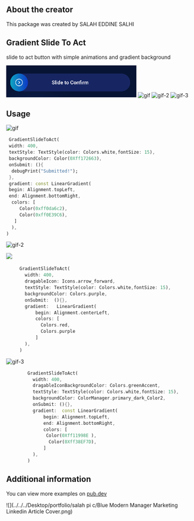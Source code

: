 ## About the creator
This package was created by SALAH EDDINE SALHI 

## Gradient Slide To Act
slide to act button with simple animations and gradient background

![img.png](img.png)
![gif](https://user-images.githubusercontent.com/89273323/209432773-f9caffec-b393-407b-b91a-2ee1b8b5169c.gif)
![gif-2](https://user-images.githubusercontent.com/89273323/209432776-455b9c70-d4ab-46c9-a7da-42e7c9df3065.gif)
![gif-3](https://user-images.githubusercontent.com/89273323/209432779-316286b1-273b-497e-b9c9-9eb353fed886.gif)


 
## Usage

![gif](https://user-images.githubusercontent.com/89273323/209432773-f9caffec-b393-407b-b91a-2ee1b8b5169c.gif)

```dart
 GradientSlideToAct(
 width: 400,
 textStyle: TextStyle(color: Colors.white,fontSize: 15),
 backgroundColor: Color(0Xff172663),
 onSubmit: (){
  debugPrint("Submitted!");
 },
 gradient: const LinearGradient(
 begin: Alignment.topLeft,
 end: Alignment.bottomRight,
  colors: [
     Color(0xff0da6c2),
     Color(0xff0E39C6),
   ]
  ),
)
```

![gif-2](https://user-images.githubusercontent.com/89273323/209432776-455b9c70-d4ab-46c9-a7da-42e7c9df3065.gif)

![](../../../Downloads/gif-2.gif)
```dart
     GradientSlideToAct(
       width: 400,
       dragableIcon: Icons.arrow_forward,
       textStyle: TextStyle(color: Colors.white,fontSize: 15),
       backgroundColor: Colors.purple,
       onSubmit:  (){},
       gradient:   LinearGradient(
           begin: Alignment.centerLeft,
           colors: [
             Colors.red,
             Colors.purple
           ]
       ),
     )
```

![gif-3](https://user-images.githubusercontent.com/89273323/209432779-316286b1-273b-497e-b9c9-9eb353fed886.gif)

```dart
        GradientSlideToAct(
          width: 400,
          dragableIconBackgroundColor: Colors.greenAccent,
          textStyle: TextStyle(color: Colors.white,fontSize: 15),
          backgroundColor: ColorManager.primary_dark_Color2,
          onSubmit: (){},
          gradient:  const LinearGradient(
              begin: Alignment.topLeft,
              end: Alignment.bottomRight,
              colors: [
               Color(0Xff11998E ), 
                Color(0Xff38EF7D), 
              ]
          ),
        )
```


## Additional information

You can view more examples on [pub.dev](https://pub.dev/packages/gradient_slide_to_act)

![](../../../Desktop/portfolio/salah pi c/Blue Modern Manager Marketing Linkedin Article Cover.png)
